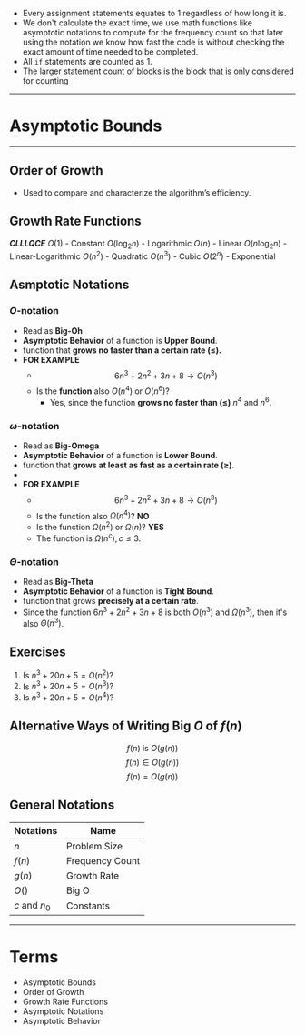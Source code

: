 - Every assignment statements equates to 1 regardless of how long it is.
- We don't calculate the exact time, we use math functions like asymptotic notations to compute for the frequency count so that later using the notation we know how fast the code is without checking the exact amount of time needed to be completed.
- All `if` statements are counted as 1.
- The larger statement count of blocks is the block that is only considered for counting

---
# Asymptotic Bounds

---
## Order of Growth
- Used to compare and characterize the algorithm’s efficiency.

## Growth Rate Functions
***CLLLQCE***
$O(1)$ - Constant
$O(\log_{2}{n})$ - Logarithmic
$O(n)$ - Linear
$O(n\log_{2}{n})$ - Linear-Logarithmic
$O(n^2)$ - Quadratic
$O(n^3)$ - Cubic
$O(2^n)$ - Exponential

## Asmptotic Notations
### $O$-notation
- Read as **Big-Oh**
- **Asymptotic Behavior** of a function is **Upper Bound**.
- function that **grows no faster than a certain rate $(\leq)$.**
- **FOR EXAMPLE**
	- $$6n^3+2n^2+3n+8\to O(n^3)$$
	- Is the **function** also $O(n^4)$ or $O(n^6)$?
		- Yes, since the function **grows no faster than $(\leq)$**  $n^4$ and $n^6$.
### $\omega$-notation
- Read as **Big-Omega**
- **Asymptotic Behavior** of a function is **Lower Bound**.
- function that **grows at least as fast as a certain rate $(\geq)$**.
- 
- **FOR EXAMPLE**
	- $$6n^3 + 2n^2 + 3n + 8\to O(n^3)$$
	- Is the function also $\Omega{(n^4)}$? **NO**
	- Is the function $\Omega{(n^2)}$ or $\Omega{(n)}$? **YES**
	- The function is $\Omega{(n^c)},c\leq 3$.
### $\Theta$-notation
- Read as **Big-Theta**
- **Asymptotic Behavior** of a function is **Tight Bound**.
- function that grows **precisely at a certain rate**.
- Since the function $6n^3 + 2n^2 + 3n + 8$ is both $O(n^3)$ and $\Omega{(n^3)}$, then it's also $\Theta{(n^3)}$.

## Exercises
1. Is $n^3+20n+5=O(n^2)?$
2. Is $n^3+20n+5=O(n^3)?$
3. Is $n^3+20n+5=O(n^4)?$


## Alternative Ways of Writing Big $O$ of $f(n)$
$$f(n)\text{ is }O(g(n))$$
$$f(n)\in O(g(n))$$
$$f(n) = O(g(n))$$

## General Notations

| Notations     | Name            |
| ------------- | --------------- |
| $n$           | Problem Size    |
| $f(n)$        | Frequency Count |
| $g(n)$        | Growth Rate     |
| $O()$         | Big O           |
| $c$ and $n_0$ | Constants       |


---
# Terms
- Asymptotic Bounds
- Order of Growth
- Growth Rate Functions
- Asymptotic Notations
- Asymptotic Behavior
